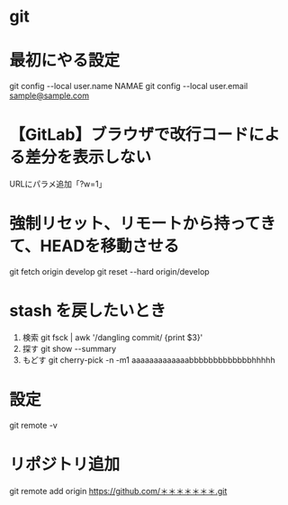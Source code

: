 # git

# 最初にやる設定
git config --local user.name NAMAE
git config --local user.email sample@sample.com


# 【GitLab】ブラウザで改行コードによる差分を表示しない
URLにパラメ追加「?w=1」

# 強制リセット、リモートから持ってきて、HEADを移動させる
git fetch origin develop
git reset --hard origin/develop



# stash を戻したいとき
1. 検索
git fsck | awk '/dangling commit/ {print $3}'
2. 探す
git show --summary 
3. もどす
git cherry-pick -n -m1 aaaaaaaaaaaaabbbbbbbbbbbbbhhhhh

# 設定
git remote -v


# リポジトリ追加
git remote add origin https://github.com/＊＊＊＊＊＊＊.git


